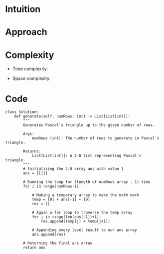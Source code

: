 # Intuition

<!-- Describe your first thoughts on how to solve this problem. -->

# Approach

<!-- Describe your approach to solving the problem. -->

# Complexity

- Time complexity:
<!-- Add your time complexity here, e.g. $$O(n)$$ -->

- Space complexity:
<!-- Add your space complexity here, e.g. $$O(n)$$ -->

# Code

```
class Solution:
    def generate(self, numRows: int) -> List[List[int]]:
        """
        Generates Pascal's triangle up to the given number of rows.

        Args:
            numRows (int): The number of rows to generate in Pascal's triangle.

        Returns:
            List[List[int]]: A 2-D list representing Pascal's triangle.
        """
        # Initializing the 2-D array ans with value 1
        ans = [[1]]

        # Running the loop for (length of numRows array - 1) time
        for i in range(numRows-1):

            # Making a temporary array to make the math work
            temp = [0] + ans[-1] + [0]
            res = []

            # Again a for loop to traverse the temp array
            for j in range(len(ans[-1])+1):
                res.append(temp[j] + temp[j+1])

            # Appending every level result to our ans array
            ans.append(res)

        # Returning the final ans array
        return ans
```
